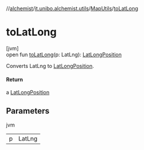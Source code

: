 //[alchemist](../../../index.md)/[it.unibo.alchemist.utils](../index.md)/[MapUtils](index.md)/[toLatLong](to-lat-long.md)

# toLatLong

[jvm]\
open fun [toLatLong](to-lat-long.md)(p: LatLng): [LatLongPosition](../../it.unibo.alchemist.model.implementations.positions/-lat-long-position/index.md)

Converts LatLng to [LatLongPosition](../../it.unibo.alchemist.model.implementations.positions/-lat-long-position/index.md).

#### Return

a [LatLongPosition](../../it.unibo.alchemist.model.implementations.positions/-lat-long-position/index.md)

## Parameters

jvm

| | |
|---|---|
| p | LatLng |
